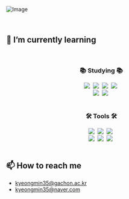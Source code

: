 ![Image](https://github.com/user-attachments/assets/f258b1f5-4d75-40b2-9049-70daf0a4213c)

<br>

 ## 🌱 I’m currently learning
  <br>
  <h3 align="center">📚 Studying 📚</h3>
  <div align="center">
    <img src="https://img.shields.io/badge/html5-E34F26.svg?style=for-the-badge&logo=html5&logoColor=white" />&nbsp
    <img src="https://img.shields.io/badge/css3-1572B6.svg?style=for-the-badge&logo=css3&logoColor=white" />&nbsp
    <img src="https://img.shields.io/badge/javascript-F7DF1E.svg?style=for-the-badge&logo=javascript&logoColor=20232a" />&nbsp
    <img src="https://img.shields.io/badge/python-3670A0?style=for-the-badge&logo=python&logoColor=ffdd54" />&nbsp
  </div>
  <div align="center">
    <img src="https://img.shields.io/badge/django-3670A0?style=for-the-badge&logo=django&logoColor=092E20" />&nbsp
    <img src="https://img.shields.io/badge/react-20232a.svg?style=for-the-badge&logo=react&logoColor=61DAFB" />&nbsp
  </div>
  <br>
  <h3 align="center">🛠 Tools 🛠</h3>
  <div align="center">
    <img src="https://img.shields.io/badge/git-F05033.svg?style=for-the-badge&logo=git&logoColor=white" />&nbsp
    <img src="https://img.shields.io/badge/github-181717.svg?style=for-the-badge&logo=github&logoColor=white" />&nbsp
    <img src="https://img.shields.io/badge/Notion-F3F3F3.svg?style=for-the-badge&logo=notion&logoColor=black" />&nbsp
  </div>
  <div align="center">
    <img src="https://img.shields.io/badge/figma-9400D3.svg?style=for-the-badge&logo=figma&logoColor=black" />&nbsp
    <img src="https://img.shields.io/badge/Colab-FFA500.svg?style=for-the-badge&logo=googlecolab&logoColor=F7DF1E" />&nbsp
    <img src="https://img.shields.io/badge/VSCode-00BFFF.svg?style=for-the-badge&logo=visual-studio-code&logoColor=22ABF3" />&nbsp
  </div>
  
  <br>
  
## 📫 How to reach me
- kyeongmin35@gachon.ac.kr
- kyeongmin35@naver.com

